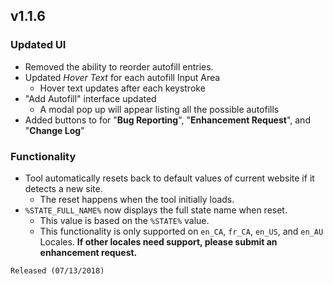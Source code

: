 ## v1.1.6

### Updated UI

* Removed the ability to reorder autofill entries.
* Updated *Hover Text* for each autofill Input Area
    * Hover text updates after each keystroke
* "Add Autofill" interface updated
    * A modal pop up will appear listing all the possible autofills
* Added buttons to for "**Bug Reporting**", "**Enhancement Request**", and "**Change Log**"

### Functionality

* Tool automatically resets back to default values of current website if it detects a new site.
    * The reset happens when the tool initially loads.
* ``%STATE_FULL_NAME%`` now displays the full state name when reset.
    * This value is based on the ``%STATE%`` value.
    * This functionality is only supported on ``en_CA``, ``fr_CA``, ``en_US``, and ``en_AU`` Locales.  **If other locales need support, please submit an enhancement request.**

``Released (07/13/2018)``